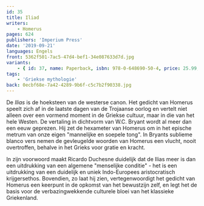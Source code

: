 ```yaml
---
id: 35
title: Iliad
writers:
    - Homerus
pages: 624
publishers: 'Imperium Press'
date: '2019-09-21'
languages: Engels
front: 5362f501-7ac5-47d4-bef1-34e087633d7d.jpg
variants:
    - { id: 37, name: Paperback, isbn: 978-0-648690-50-4, price: 25.99, out_of_stock: 0 }
tags:
    - 'Griekse mythologie'
back: 0ecbf68e-7a42-4289-9b6f-c5c7b2f90338.jpg
---
```


De *Ilias* is de hoeksteen van de westerse canon. Het gedicht van Homerus speelt zich af in de laatste dagen van de Trojaanse oorlog en vertelt niet alleen over een vormend moment in de Griekse cultuur, maar in die van het hele Westen. De vertaling in dichtvorm van W.C. Bryant wordt al meer dan een eeuw geprezen. Hij zet de hexameter van Homerus om in het epische metrum van onze eigen "mannelijke en soepele tong". In Bryants sublieme blanco vers nemen de gevleugelde woorden van Homerus een vlucht, nooit overtroffen, behalve in het Grieks voor gratie en kracht.

In zijn voorwoord maakt Ricardo Duchesne duidelijk dat de Ilias meer is dan een uitdrukking van een algemene "menselijke conditie" - het is een uitdrukking van een duidelijk en uniek Indo-Europees aristocratisch krijgersethos. Bovendien, zo laat hij zien, vertegenwoordigt het gedicht van Homerus een keerpunt in de opkomst van het bewustzijn zelf, en legt het de basis voor de verbazingwekkende culturele bloei van het klassieke Griekenland.
